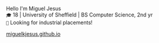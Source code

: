 Hello I'm Miguel Jesus \
`🎓` 18 | University of Sheffield | BS Computer Science, 2nd yr \
`👀` Looking for industrial placements!

[miguelkjesus.github.io](https://miguelkjesus.github.io/)
